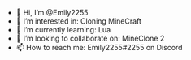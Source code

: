 - 👋 Hi, I’m @Emily2255
- 👀 I’m interested in: Cloning MineCraft
- 🌱 I’m currently learning: Lua
- 💞️ I’m looking to collaborate on: MineClone 2
- 📫 How to reach me: Emily2255#2255 on Discord
